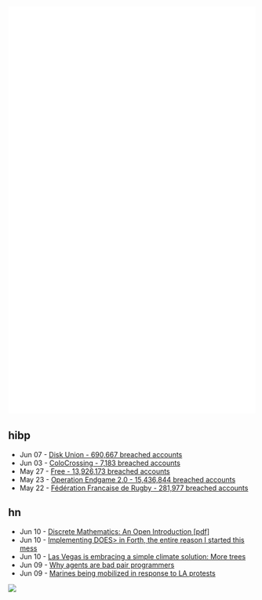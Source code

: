 ![Metrics](https://raw.githubusercontent.com/phixion/phixion/master/metrics.svg)

## hibp

<!--
for https://github.com/phixion/phixion/blob/main/.github/workflows/feeds.yml
-->
<!--START_SECTION:haveibeenpwnd-->
- Jun 07 - [Disk Union - 690,667 breached accounts](https://haveibeenpwned.com/Breach/DiskUnion)
- Jun 03 - [ColoCrossing - 7,183 breached accounts](https://haveibeenpwned.com/Breach/ColoCrossing)
- May 27 - [Free - 13,926,173 breached accounts](https://haveibeenpwned.com/Breach/FreeMobile)
- May 23 - [Operation Endgame 2.0 - 15,436,844 breached accounts](https://haveibeenpwned.com/Breach/OperationEndgame2)
- May 22 - [Fédération Francaise de Rugby - 281,977 breached accounts](https://haveibeenpwned.com/Breach/FFR)
<!--END_SECTION:haveibeenpwnd-->

## hn

<!--
for https://github.com/phixion/phixion/blob/main/.github/workflows/feeds.yml
-->
<!--START_SECTION:hn-->
- Jun 10 - [Discrete Mathematics: An Open Introduction [pdf]](https://discrete.openmathbooks.org/pdfs/dmoi4.pdf)
- Jun 10 - [Implementing DOES> in Forth, the entire reason I started this mess](https://boston.conman.org/2025/06/09.1)
- Jun 10 - [Las Vegas is embracing a simple climate solution: More trees](https://www.npr.org/2025/06/09/nx-s1-5340363/las-vegas-climate-change-solution-trees)
- Jun 09 - [Why agents are bad pair programmers](https://justin.searls.co/posts/why-agents-are-bad-pair-programmers/)
- Jun 09 - [Marines being mobilized in response to LA protests](https://www.cnn.com/2025/06/09/politics/marines-mobilized-los-angeles-protests)
<!--END_SECTION:hn-->

<!--
for https://yhype.me
-->
![](https://hit.yhype.me/github/profile?user_id=13013670)
